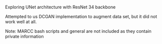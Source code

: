 
Exploring UNet architecture with ResNet 34 backbone


Attempted to us DCGAN implementation to augment data set, but it did not work well at all.

Note: MARCC bash scripts and general are not included as they contain private information 
